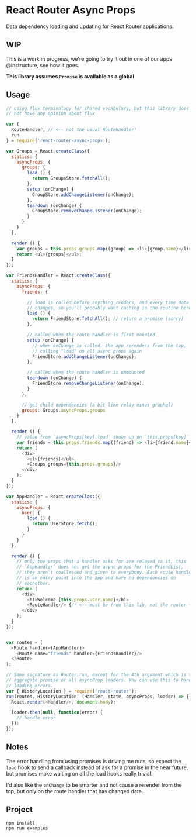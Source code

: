 React Router Async Props
========================

Data dependency loading and updating for React Router applications.

WIP
---

This is a work in progress, we're going to try it out in one of our apps
@instructure, see how it goes.

**This library assumes `Promise` is available as a global.**

Usage
-----

```js
// using flux terminology for shared vocabulary, but this library does
// not have any opinion about flux

var {
  RouteHandler, // <-- not the usual RouteHandler!
  run
} = require('react-router-async-props');

var Groups = React.createClass({
  statics: {
    asyncProps: {
      groups: {
        load () {
          return GroupsStore.fetchAll();
        },
        setup (onChange) {
          GroupStore.addChangeListener(onChange);
        },
        teardown (onChange) {
          GroupStore.removeChangeListener(onChange);
        }
      }
    }
  },

  render () {
    var groups = this.props.groups.map((group) => <li>{group.name}</li>);
    return <ul>{groups}</ul>;
  }
});

var FriendsHandler = React.createClass({
  statics: {
    asyncProps: {
      friends: {

        // load is called before anything renders, and every time data
        // changes, so you'll probably want caching in the routine here
        load () {
          return FriendStore.fetchAll(); // return a promise (sorry)
        },

        // called when the route handler is first mounted
        setup (onChange) {
          // when onChange is called, the app rerenders from the top,
          // calling "load" on all async props again
          FriendStore.addChangeListener(onChange);
        },

        // called when the route handler is unmounted
        teardown (onChange) {
          FriendStore.removeChangeListener(onChange);
        }
      },

      // get child dependencies (a bit like relay minus graphql)
      groups: Groups.asyncProps.groups
    }
  },

  render () {
    // value from `asyncProps[key].load` shows up on `this.props[key]`
    var friends = this.props.friends.map((friend) => <li>{friend.name}</li>);
    return (
      <div>
        <ul>{friends}</ul>
        <Groups groups={this.props.groups}/>
      </div>
    );
  }
});

var AppHandler = React.createClass({
  statics: {
    asyncProps: {
      user: {
        load () {
          return UserStore.fetch();
        }
      }
    }
  },

  render () {
    // only the props that a handler asks for are relayed to it, this
    // `AppHandler` does not get the async props for the FriendList,
    // they aren't coallesced and given to everybody. Each route handler
    // is an entry point into the app and have no dependencies on
    // eachother.
    return (
      <div>
        <h1>Welcome {this.props.user.name}</h1>
        <RouteHandler/> {/* <-- must be from this lib, not the router */}
      </div>
    );
  }
});


var routes = (
  <Route handler={AppHandler}>
    <Route name="friends" handler={FriendsHandler}/>
  </Route>
);

// Same signature as Router.run, except for the 4th argument which is the
// aggregate promise of all asyncProp loaders. You can use this to handle
// loading errors.
var { HistoryLocation } = require('react-router');
run(routes, HistoryLocation, (Handler, state, asyncProps, loader) => {
  React.render(<Handler/>, document.body);

  loader.then(null, function(error) {
    // handle error
  });
});
```

Notes
-----

The error handling from using promises is driving me nuts, so expect the
`load` hook to send a callback instead of ask for a promise in the near
future, but promises make waiting on all the load hooks really trivial.

I'd also like the `onChange` to be smarter and not cause a rerender from
the top, but only on the route handler that has changed data.

Project
-------

```sh
npm install
npm run examples
```

